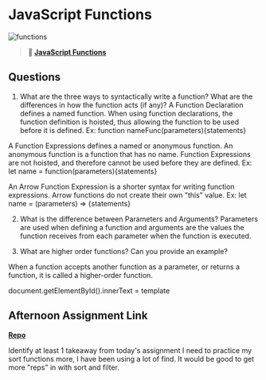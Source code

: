# JavaScript Functions

![functions](https://bcw.blob.core.windows.net/public/img/function-anatomy.jpg)

> **📖 [JavaScript Functions](https://codeworksacademy.com/fs-student-guide/resources/wk2/02-Functions)**

## Questions

1. What are the three ways to syntactically write a function? What are the differences in how the function acts (if any)?
A Function Declaration defines a named function. When using function declarations, the function definition is hoisted, thus allowing the function to be used before it is defined.
Ex: function nameFunc(parameters){statements}

A Function Expressions defines a named or anonymous function. An anonymous function is a function that has no name. Function Expressions are not hoisted, and therefore cannot be used before they are defined. Ex: let name = function(parameters){statements}

An Arrow Function Expression is a shorter syntax for writing function expressions. Arrow functions do not create their own "this" value.
Ex: let name = (parameters) => {statements}

2. What is the difference between Parameters and Arguments?
Parameters are used when defining a function and arguments are the values the function receives from each parameter when the function is executed.

3. What are higher order functions? Can you provide an example?

When a function accepts another function as a parameter, or returns a function, it is called a higher-order function.

document.getElementById().innerText = template
## Afternoon Assignment Link

**[Repo](https://github.com/zburkard/packageSorting)**

Identify at least 1 takeaway from today's assignment
I need to practice my sort functions more, I have been using a lot of find. It would be good to get more "reps" in with sort and filter.